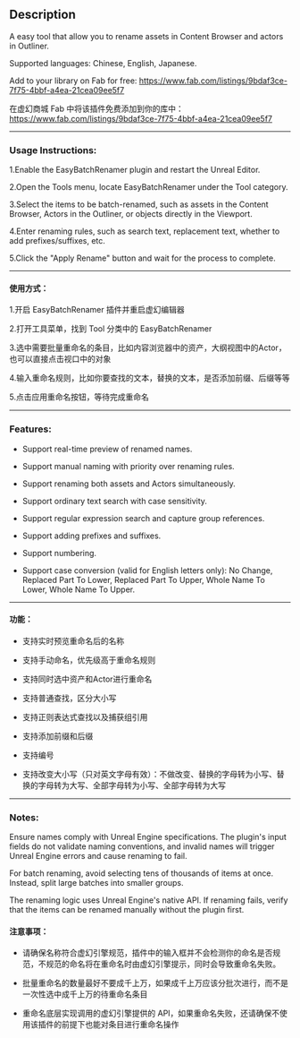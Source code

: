 ## Description

A easy tool that allow you to rename assets in Content Browser and actors in Outliner.

Supported languages: Chinese, English, Japanese.

Add to your library on Fab for free: https://www.fab.com/listings/9bdaf3ce-7f75-4bbf-a4ea-21cea09ee5f7

在虚幻商城 Fab 中将该插件免费添加到你的库中：https://www.fab.com/listings/9bdaf3ce-7f75-4bbf-a4ea-21cea09ee5f7

---

### Usage Instructions:

1.Enable the EasyBatchRenamer plugin and restart the Unreal Editor.

2.Open the Tools menu, locate EasyBatchRenamer under the Tool category.

3.Select the items to be batch-renamed, such as assets in the Content Browser, Actors in the Outliner, or objects directly in the Viewport.

4.Enter renaming rules, such as search text, replacement text, whether to add prefixes/suffixes, etc.

5.Click the "Apply Rename" button and wait for the process to complete.

---

#### 使用方式：

1.开启 EasyBatchRenamer 插件并重启虚幻编辑器

2.打开工具菜单，找到 Tool 分类中的 EasyBatchRenamer

3.选中需要批量重命名的条目，比如内容浏览器中的资产，大纲视图中的Actor，也可以直接点击视口中的对象

4.输入重命名规则，比如你要查找的文本，替换的文本，是否添加前缀、后缀等等

5.点击应用重命名按钮，等待完成重命名

---

### Features:

- Support real-time preview of renamed names.

- Support manual naming with priority over renaming rules.

- Support renaming both assets and Actors simultaneously.

- Support ordinary text search with case sensitivity.

- Support regular expression search and capture group references.

- Support adding prefixes and suffixes.

- Support numbering.

- Support case conversion (valid for English letters only): No Change, Replaced Part To Lower, Replaced Part To Upper, Whole Name To Lower, Whole Name To Upper.

---

#### 功能：

- 支持实时预览重命名后的名称

- 支持手动命名，优先级高于重命名规则

- 支持同时选中资产和Actor进行重命名

- 支持普通查找，区分大小写

- 支持正则表达式查找以及捕获组引用

- 支持添加前缀和后缀

- 支持编号

- 支持改变大小写（只对英文字母有效）：不做改变、替换的字母转为小写、替换的字母转为大写、全部字母转为小写、全部字母转为大写

---

### Notes:

Ensure names comply with Unreal Engine specifications. The plugin's input fields do not validate naming conventions, and invalid names will trigger Unreal Engine errors and cause renaming to fail.

For batch renaming, avoid selecting tens of thousands of items at once. Instead, split large batches into smaller groups.

The renaming logic uses Unreal Engine's native API. If renaming fails, verify that the items can be renamed manually without the plugin first.

#### 注意事项：

- 请确保名称符合虚幻引擎规范，插件中的输入框并不会检测你的命名是否规范，不规范的命名将在重命名时由虚幻引擎提示，同时会导致重命名失败。

- 批量重命名的数量最好不要成千上万，如果成千上万应该分批次进行，而不是一次性选中成千上万的待重命名条目

- 重命名底层实现调用的虚幻引擎提供的 API，如果重命名失败，还请确保不使用该插件的前提下也能对条目进行重命名操作
